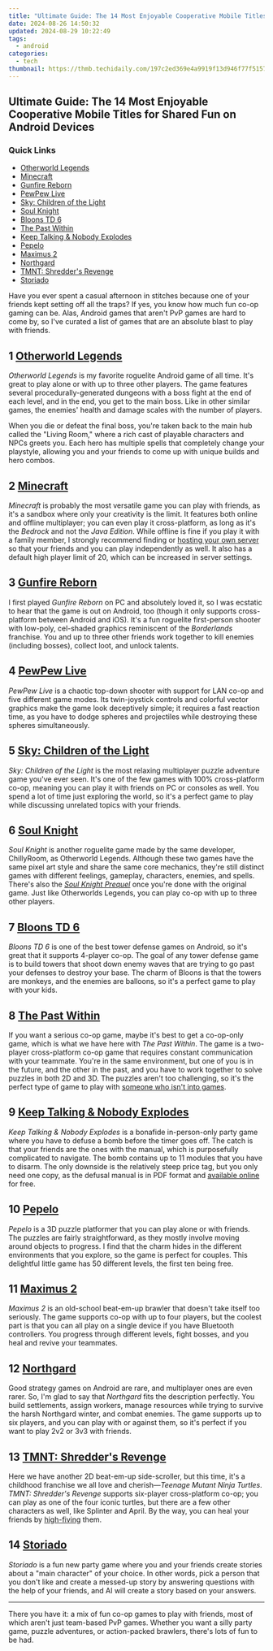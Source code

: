 ```yaml
---
title: "Ultimate Guide: The 14 Most Enjoyable Cooperative Mobile Titles for Shared Fun on Android Devices"
date: 2024-08-26 14:50:32
updated: 2024-08-29 10:22:49
tags:
  - android
categories:
  - tech
thumbnail: https://thmb.techidaily.com/197c2ed369e4a9919f13d946f77f5157856e3dbfa0838cef669c3e3be16ac8df.jpg
---
```


## Ultimate Guide: The 14 Most Enjoyable Cooperative Mobile Titles for Shared Fun on Android Devices

### Quick Links

* [Otherworld Legends](https://android-location.techidaily.com/in-2024-how-to-fake-gps-on-android-without-mock-location-for-your-motorola-razr-40-drfone-by-drfone-virtual/)
* [Minecraft](https://sim-unlock.techidaily.com/in-2024-sim-unlock-vivo-y77t-phones-without-code-2-ways-to-remove-android-sim-lock-by-drfone-android/)
* [Gunfire Reborn](https://win-dash.techidaily.com/use-their-automatic-detection-tool-to-find-the-correct-drivers-for-your-geforce-rtx-1080-graphics-card-and-windows-11-operating-system-or-search-directly-us142/)
* [PewPew Live](https://tech-savvy.techidaily.com/chatgpt-navigating-personal-information-security/)
* [Sky: Children of the Light](https://vimeo-videos.techidaily.com/secrets-to-adding-an-engaging-vimeo-end-screen/)
* [Soul Knight](https://techidaily.com/undeleted-lost-videos-from-y28-5g-by-fonelab-android-recover-video/)
* [Bloons TD 6](https://android-frp.techidaily.com/in-2024-latest-guide-how-to-bypass-oppo-a78-5g-frp-without-computer-by-drfone-android/)
* [The Past Within](https://extra-support.techidaily.com/shadow-broadcasters-master-the-art-of-anonymous-livestreaming-on-instagram-for-2024/)
* [Keep Talking & Nobody Explodes](https://change-location.techidaily.com/in-2024-catch-or-beat-sleeping-snorlax-on-pokemon-go-for-vivo-v29-pro-drfone-by-drfone-virtual-android/)
* [Pepelo](https://change-location.techidaily.com/catch-or-beat-sleeping-snorlax-on-pokemon-go-for-samsung-galaxy-a14-4g-drfone-by-drfone-virtual-android/)
* [Maximus 2](https://driver-install.techidaily.com/1720063646000-update-your-win-7-setup-new-gaming-mouse-driver-installed/)
* [Northgard](https://youtube-stream.techidaily.com/new-how-to-remove-pending-videos-from-your-youtube-history/)
* [TMNT: Shredder's Revenge](https://video-capture.techidaily.com/updated-2024-approved-the-quintessential-selection-5-must-have-mac-snipers/)
* [Storiado](https://fox-access.techidaily.com/updated-perfect-your-content-with-top-tier-title-tactics-for-2024/)

 Have you ever spent a casual afternoon in stitches because one of your friends kept setting off all the traps? If yes, you know how much fun co-op gaming can be. Alas, Android games that aren't PvP games are hard to come by, so I've curated a list of games that are an absolute blast to play with friends.

## 1 [Otherworld Legends](https://www.anrdoezrs.net/links/3607085/type/dlg/sid/UUhtgUeUpU2003722/https://play.google.com/store/apps/details?id=com.chillyroom.zhmr.gp&hl=en%5FUS) 

_Otherworld Legends_ is my favorite roguelite Android game of all time. It's great to play alone or with up to three other players. The game features several procedurally-generated dungeons with a boss fight at the end of each level, and in the end, you get to the main boss. Like in other similar games, the enemies' health and damage scales with the number of players.

 When you die or defeat the final boss, you're taken back to the main hub called the "Living Room," where a rich cast of playable characters and NPCs greets you. Each hero has multiple spells that completely change your playstyle, allowing you and your friends to come up with unique builds and hero combos.

## 2 [Minecraft](https://www.anrdoezrs.net/links/3607085/type/dlg/sid/UUhtgUeUpU2003722/https://play.google.com/store/apps/details?id=com.mojang.minecraftpe&hl=en%5FUS) 

_Minecraft_ is probably the most versatile game you can play with friends, as it's a sandbox where only your creativity is the limit. It features both online and offline multiplayer; you can even play it cross-platform, as long as it's the _Bedrock_ and not the _Java Edition_. While offline is fine if you play it with a family member, I strongly recommend finding or [hosting your own server](https://docs.mcsmanager.com/setup%5Fbedrock%5Fedition.html) so that your friends and you can play independently as well. It also has a default high player limit of 20, which can be increased in server settings.

## 3 [Gunfire Reborn](https://www.anrdoezrs.net/links/3607085/type/dlg/sid/UUhtgUeUpU2003722/https://play.google.com/store/apps/details?id=com.duoyihk.m2m1&hl=en%5FUS) 

 I first played _Gunfire Reborn_ on PC and absolutely loved it, so I was ecstatic to hear that the game is out on Android, too (though it only supports cross-platform between Android and iOS). It's a fun roguelite first-person shooter with low-poly, cel-shaded graphics reminiscent of the _Borderlands_ franchise. You and up to three other friends work together to kill enemies (including bosses), collect loot, and unlock talents.

## 4 [PewPew Live](https://www.anrdoezrs.net/links/3607085/type/dlg/sid/UUhtgUeUpU2003722/https://play.google.com/store/apps/details?id=com.jyaif.pewpewlive) 

_PewPew Live_ is a chaotic top-down shooter with support for LAN co-op and five different game modes. Its twin-joystick controls and colorful vector graphics make the game look deceptively simple; it requires a fast reaction time, as you have to dodge spheres and projectiles while destroying these spheres simultaneously.

## 5 [Sky: Children of the Light](https://www.anrdoezrs.net/links/3607085/type/dlg/sid/UUhtgUeUpU2003722/https://play.google.com/store/apps/details?id=com.tgc.sky.android&hl=en%5FUS) 

_Sky: Children of the Light_ is the most relaxing multiplayer puzzle adventure game you've ever seen. It's one of the few games with 100% cross-platform co-op, meaning you can play it with friends on PC or consoles as well. You spend a lot of time just exploring the world, so it's a perfect game to play while discussing unrelated topics with your friends.

## 6 [Soul Knight](https://www.anrdoezrs.net/links/3607085/type/dlg/sid/UUhtgUeUpU2003722/https://play.google.com/store/apps/details?id=com.ChillyRoom.DungeonShooter) 

_Soul Knight_ is another roguelite game made by the same developer, ChillyRoom, as Otherworld Legends. Although these two games have the same pixel art style and share the same core mechanics, they're still distinct games with different feelings, gameplay, characters, enemies, and spells. There's also the [_Soul Knight Prequel_](https://www.anrdoezrs.net/links/3607085/type/dlg/sid/UUhtgUeUpU2003722/https://play.google.com/store/apps/details?id=com.chillyroom.soulknightprequel) once you're done with the original game. Just like Otherworlds Legends, you can play co-op with up to three other players.

## 7 [Bloons TD 6](https://www.anrdoezrs.net/links/3607085/type/dlg/sid/UUhtgUeUpU2003722/https://play.google.com/store/apps/details?id=com.ninjakiwi.bloonstd6&hl=en%5FUS) 

_Bloons TD 6_ is one of the best tower defense games on Android, so it's great that it supports 4-player co-op. The goal of any tower defense game is to build towers that shoot down enemy waves that are trying to go past your defenses to destroy your base. The charm of Bloons is that the towers are monkeys, and the enemies are balloons, so it's a perfect game to play with your kids.

## 8 [The Past Within](https://www.anrdoezrs.net/links/3607085/type/dlg/sid/UUhtgUeUpU2003722/https://play.google.com/store/apps/details?id=com.RustyLake.ThePastWithin&hl=en) 

 If you want a serious co-op game, maybe it's best to get a co-op-only game, which is what we have here with _The Past Within_. The game is a two-player cross-platform co-op game that requires constant communication with your teammate. You're in the same environment, but one of you is in the future, and the other in the past, and you have to work together to solve puzzles in both 2D and 3D. The puzzles aren't too challenging, so it's the perfect type of game to play with [someone who isn't into games](https://some-techniques.techidaily.com/in-2024-explore-the-best-dvd-players-for-your-portable-laptop/).

## 9 [Keep Talking & Nobody Explodes](https://www.anrdoezrs.net/links/3607085/type/dlg/sid/UUhtgUeUpU2003722/https://play.google.com/store/apps/details?id=com.steelcrategames.keeptalkingandnobodyexplodes&hl=en%5FUS) 

_Keep Talking & Nobody Explodes_ is a bonafide in-person-only party game where you have to defuse a bomb before the timer goes off. The catch is that your friends are the ones with the manual, which is purposefully complicated to navigate. The bomb contains up to 11 modules that you have to disarm. The only downside is the relatively steep price tag, but you only need one copy, as the defusal manual is in PDF format and [available online](https://bombmanual.com/) for free.

## 10 [Pepelo](https://www.anrdoezrs.net/links/3607085/type/dlg/sid/UUhtgUeUpU2003722/https://play.google.com/store/apps/details?id=com.Tafusoft.Pepelo&hl=en) 

_Pepelo_ is a 3D puzzle platformer that you can play alone or with friends. The puzzles are fairly straightforward, as they mostly involve moving around objects to progress. I find that the charm hides in the different environments that you explore, so the game is perfect for couples. This delightful little game has 50 different levels, the first ten being free.

## 11 [Maximus 2](https://www.anrdoezrs.net/links/3607085/type/dlg/sid/UUhtgUeUpU2003722/https://play.google.com/store/apps/details?id=com.FourFats.Maximus2) 

_Maximus 2_ is an old-school beat-em-up brawler that doesn't take itself too seriously. The game supports co-op with up to four players, but the coolest part is that you can all play on a single device if you have Bluetooth controllers. You progress through different levels, fight bosses, and you heal and revive your teammates.

## 12 [Northgard](https://www.anrdoezrs.net/links/3607085/type/dlg/sid/UUhtgUeUpU2003722/https://play.google.com/store/apps/details?id=com.playdigious.northgard) 

 Good strategy games on Android are rare, and multiplayer ones are even rarer. So, I'm glad to say that _Northgard_ fits the description perfectly. You build settlements, assign workers, manage resources while trying to survive the harsh Northgard winter, and combat enemies. The game supports up to six players, and you can play with or against them, so it's perfect if you want to play 2v2 or 3v3 with friends.

## 13 [TMNT: Shredder's Revenge](https://www.anrdoezrs.net/links/3607085/type/dlg/sid/UUhtgUeUpU2003722/https://play.google.com/store/apps/details?id=com.netflix.NGP.TMNTShreddersRevenge&hl=en) 

 Here we have another 2D beat-em-up side-scroller, but this time, it's a childhood franchise we all love and cherish—_Teenage Mutant Ninja Turtles_. _TMNT: Shredder's Revenge_ supports six-player cross-platform co-op; you can play as one of the four iconic turtles, but there are a few other characters as well, like Splinter and April. By the way, you can heal your friends by [high-fiving](https://screenrant.com/tmnt-shredders-revenge-how-to-heal-teammates-guide/) them.

## 14 [Storiado](https://www.anrdoezrs.net/links/3607085/type/dlg/sid/UUhtgUeUpU2003722/https://play.google.com/store/apps/details?id=com.beakbyte.storiado) 

_Storiado_ is a fun new party game where you and your friends create stories about a "main character" of your choice. In other words, pick a person that you don't like and create a messed-up story by answering questions with the help of your friends, and AI will create a story based on your answers.

---

 There you have it: a mix of fun co-op games to play with friends, most of which aren't just team-based PvP games. Whether you want a silly party game, puzzle adventures, or action-packed brawlers, there's lots of fun to be had.

<ins class="adsbygoogle"
     style="display:block"
     data-ad-format="autorelaxed"
     data-ad-client="ca-pub-7571918770474297"
     data-ad-slot="1223367746"></ins>



<ins class="adsbygoogle"
     style="display:block"
     data-ad-client="ca-pub-7571918770474297"
     data-ad-slot="8358498916"
     data-ad-format="auto"
     data-full-width-responsive="true"></ins>
